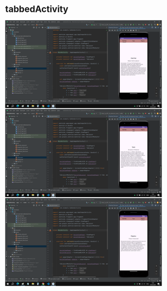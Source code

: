 # tabbedActivity
![Иллюстрация к figures](https://github.com/rassAV/_images/raw/main/kotlin/tabbedActivity1.png)
![Иллюстрация к figures](https://github.com/rassAV/_images/raw/main/kotlin/tabbedActivity2.png)
![Иллюстрация к figures](https://github.com/rassAV/_images/raw/main/kotlin/tabbedActivity3.png)
